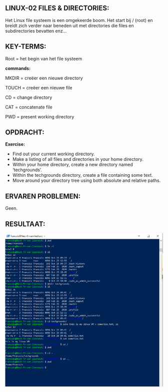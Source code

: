 ## LINUX-02 FILES & DIRECTORIES:

Het Linux file systeem is een omgekeerde boom. Het start bij / (root) en breidt
zich verder naar beneden uit met directories die files en subdirectories bevatten enz...

## KEY-TERMS:

Root = het begin van het file systeem

**commands:**

MKDIR = creëer een nieuwe directory

TOUCH = creëer een nieuwe file

CD = change directory

CAT = concatenate file 

PWD = present working directory

## OPDRACHT:

**Exercise:**
* Find out your current working directory.
* Make a listing of all files and directories in your home directory.
* Within your home directory, create a new directory named ‘techgrounds’.
* Within the techgrounds directory, create a file containing some text.
* Move around your directory tree using both absolute and relative paths.

## ERVAREN PROBLEMEN:
Geen.

## RESULTAAT:
![PrtSc result](../00_includes/Linux/linux2.png)



